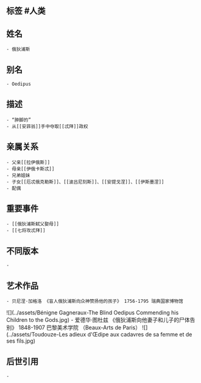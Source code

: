 ## 标签  #人类
## 姓名
	- 俄狄浦斯
## 别名
	- Oedipus
## 描述
	- “肿脚的”
	- 从[[安菲翁]]手中夺取[[忒拜]]政权
## 亲属关系
	- 父亲[[拉伊俄斯]]
	- 母亲[[伊俄卡斯忒]]
	- 兄弟姐妹
	- 子女[[厄忒俄克勒斯]]、[[波吕尼刻斯]]、[[安提戈涅]]、[[伊斯墨涅]]
	- 配偶
## 重要事件
	- [[俄狄浦斯弑父娶母]]
	- [[七将攻忒拜]]
## 不同版本
	-
## 艺术作品
	- 贝尼涅·加格洛 《盲人俄狄浦斯向众神赞扬他的孩子》 1756-1795 瑞典国家博物馆
 ![](../assets/Bénigne Gagneraux-The Blind Oedipus Commending his Children to the Gods.jpg)
	- 爱德华·图杜兹 《俄狄浦斯向他妻子和儿子的尸体告别》 1848-1907 巴黎美术学院 （Beaux-Arts de Paris）
 ![](../assets/Toudouze-Les adieux d'Œdipe aux cadavres de sa femme et de ses fils.jpg)
## 后世引用
	-
